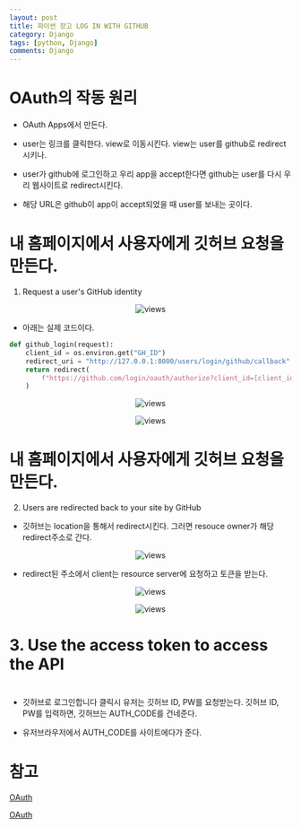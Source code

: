 ```yaml
---
layout: post
title: 파이썬 장고 LOG IN WITH GITHUB
category: Django
tags: [python, Django]
comments: Django
---
```


# OAuth의 작동 원리

- OAuth Apps에서 만든다.

- user는 링크를 클릭한다. view로 이동시킨다. view는 user를 github로 redirect시키나.

- user가 github에 로그인하고 우리 app을 accept한다면 github는 user를 다시 우리 웹사이트로 redirect시킨다.

- 해당 URL은 github이 app이 accept되었을 때 user를 보내는 곳이다.

# 내 홈페이지에서 사용자에게 깃허브 요청을 만든다.

1. Request a user's GitHub identity

<center>
<figure>
<img src="https://imgur.com/GMfFeH1.png" alt="views">
<figcaption></figcaption>
</figure>
</center>

- 아래는 실제 코드이다.

```python
def github_login(request):
    client_id = os.environ.get("GH_ID")
    redirect_uri = "http://127.0.0.1:8000/users/login/github/callback"
    return redirect(
        f"https://github.com/login/oauth/authorize?client_id=[client_id}&redirect_uri=[redirect_uri}&scope=read:user"
    )
```

<center>
<figure>
<img src="https://imgur.com/HJs9feN.png" alt="views">
<figcaption></figcaption>
</figure>
</center>

<center>
<figure>
<img src="https://imgur.com/YwWdvg6.png" alt="views">
<figcaption></figcaption>
</figure>
</center>

# 내 홈페이지에서 사용자에게 깃허브 요청을 만든다.

2. Users are redirected back to your site by GitHub

- 깃허브는 location을 통해서 redirect시킨다. 그러면 resouce owner가 해당 redirect주소로 간다.

<center>
<figure>
<img src="https://imgur.com/KDw3mM4.png" alt="views">
<figcaption></figcaption>
</figure>
</center>

- redirect된 주소에서 client는 resource server에 요청하고 토큰을 받는다.

<center>
<figure>
<img src="https://imgur.com/SKoOCpT.png" alt="views">
<figcaption></figcaption>
</figure>
</center>

<center>
<figure>
<img src="https://imgur.com/Y8SqJRr.png" alt="views">
<figcaption></figcaption>
</figure>
</center>

# 3. Use the access token to access the API

# 

- 깃허브로 로그인합니다 클릭시 유저는 깃허브 ID, PW를 요청받는다. 깃허브 ID, PW를 입력하면, 깃허브는 AUTH_CODE를 건네준다.

- 유저브라우저에서 AUTH_CODE를 사이트에다가 준다.

# 참고
[OAuth](https://docs.github.com/en/free-pro-team@latest/developers/apps/authorizing-oauth-apps)

[OAuth](https://developer.github.com/apps/building-oauth-apps/authorizing-oauth-apps/)
